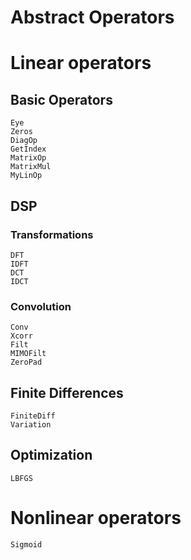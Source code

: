 # Abstract Operators

# Linear operators

## Basic Operators 

```@docs
Eye
Zeros
DiagOp
GetIndex
MatrixOp
MatrixMul
MyLinOp
```

## DSP

### Transformations

```@docs
DFT
IDFT
DCT
IDCT
```

### Convolution

```@docs
Conv
Xcorr
Filt
MIMOFilt
ZeroPad
```

## Finite Differences

```@docs
FiniteDiff
Variation
```

## Optimization

```@docs
LBFGS
```

# Nonlinear operators

```@docs
Sigmoid
```


